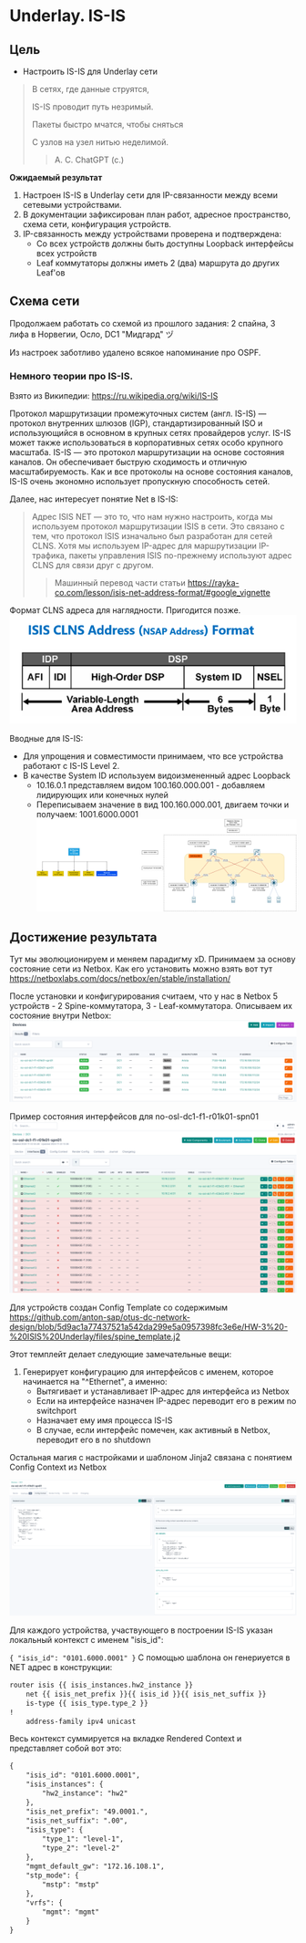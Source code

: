 # Underlay. IS-IS

## Цель
* Настроить IS-IS для Underlay сети
>В сетях, где данные струятся,
> 
>IS-IS проводит путь незримый.
> 
>Пакеты быстро мчатся, чтобы сняться
> 
>С узлов на узел нитью неделимой.
>> А. С. ChatGPT (c.)

**Ожидаемый результат**
1. Настроен IS-IS в Underlay сети для IP-связанности между всеми сетевыми устройствами.
2. В документации зафиксирован план работ, адресное пространство, схема сети, конфигурация устройств.
3. IP-связанность между устройствами проверена и подтверждена:
   * Со всех устройств должны быть доступны Loopback интерфейсы всех устройств
   * Leaf коммутаторы должны иметь 2 (два) маршрута до других Leaf'ов

## Схема сети

Продолжаем работать со схемой из прошлого задания: 2 спайна, 3 лифа в Норвегии, Осло, DC1 "Мидгард" ヅ

Из настроек заботливо удалено всякое напоминание про OSPF.

### Немного теории про IS-IS.
Взято из Википедии: https://ru.wikipedia.org/wiki/IS-IS

Протокол маршрутизации промежуточных систем (англ. IS-IS) — протокол внутренних шлюзов (IGP), стандартизированный ISO и использующийся в основном в крупных сетях провайдеров услуг. IS-IS может также использоваться в корпоративных сетях особо крупного масштаба. IS-IS — это протокол маршрутизации на основе состояния каналов. Он обеспечивает быструю сходимость и отличную масштабируемость. Как и все протоколы на основе состояния каналов, IS-IS очень экономно использует пропускную способность сетей.

Далее, нас интересует понятие Net в IS-IS:

>Адрес ISIS NET — это то, что нам нужно настроить, когда мы используем протокол маршрутизации ISIS в сети.
>Это связано с тем, что протокол ISIS изначально был разработан для сетей CLNS. Хотя мы используем IP-адрес для маршрутизации IP-трафика, пакеты управления ISIS по-прежнему используют адрес CLNS для связи друг с другом.
>> Машинный перевод части статьи https://rayka-co.com/lesson/isis-net-address-format/#google_vignette

Формат CLNS адреса для наглядности. Пригодится позже.
![](images/ISIS_clns.png)

Вводные для IS-IS:
   * Для упрощения и совместимости принимаем, что все устройства работают с IS-IS Level 2.
   * В качестве System ID используем видоизмененный адрес Loopback
     * 10.16.0.1 представляем видом 100.160.000.001 - добавляем лидирующих или конечных нулей
     * Переписываем значение в вид 100.160.000.001, двигаем точки и получаем: 1001.6000.0001
![](images/HW-3-map.png)

## Достижение результата

Тут мы эволюционируем и меняем парадигму xD. Принимаем за основу состояние сети из Netbox. Как его установить можно взять вот тут https://netboxlabs.com/docs/netbox/en/stable/installation/

После установки и конфигурирования считаем, что у нас в Netbox 5 устройств - 2 Spine-коммутатора, 3 - Leaf-коммутатора. Описываем их состояние внутри Netbox:
![](images/nb-devices.png)

Пример состояния интерфейсов для no-osl-dc1-f1-r01k01-spn01
![](images/no-osl-dc1-f1-r01k01-spn01_interfaces.png)

Для устройств создан Config Template со содержимым https://github.com/anton-sap/otus-dc-network-design/blob/5d9ac1a77437521a542da299e5a0957398fc3e6e/HW-3%20-%20ISIS%20Underlay/files/spine_template.j2

Этот темплейт делает следующие замечательные вещи:
1. Генерирует конфигурацию для интерфейсов с именем, которое начинается на "^Ethernet", а именно:
   * Вытягивает и устанавливает IP-адрес для интерфейса из Netbox
   * Если на интерфейсе назначен IP-адрес переводит его в режим no switchport
   * Назначает ему имя процесса IS-IS
   * В случае, если интерфейс помечен, как активный в Netbox, переводит его в no shutdown

Остальная магия с настройками и шаблоном Jinja2 связана с понятием Config Context из Netbox

![](images/config_context_examples.png)

Для каждого устройства, участвующего в построении IS-IS указан локальный контекст с именем "isis_id":

`
{
    "isis_id": "0101.6000.0001"
}
`
С помощью шаблона он генериуется в NET адрес в конструкции:

    router isis {{ isis_instances.hw2_instance }}
        net {{ isis_net_prefix }}{{ isis_id }}{{ isis_net_suffix }}
        is-type {{ isis_type.type_2 }}
    !
        address-family ipv4 unicast

Весь контекст суммируется на вкладке Rendered Context и представляет собой вот это:



    {
        "isis_id": "0101.6000.0001",
        "isis_instances": {
            "hw2_instance": "hw2"
        },
        "isis_net_prefix": "49.0001.",
        "isis_net_suffix": ".00",
        "isis_type": {
            "type_1": "level-1",
            "type_2": "level-2"
        },
        "mgmt_default_gw": "172.16.108.1",
        "stp_mode": {
            "mstp": "mstp"
        },
        "vrfs": {
            "mgmt": "mgmt"
        }
    }


